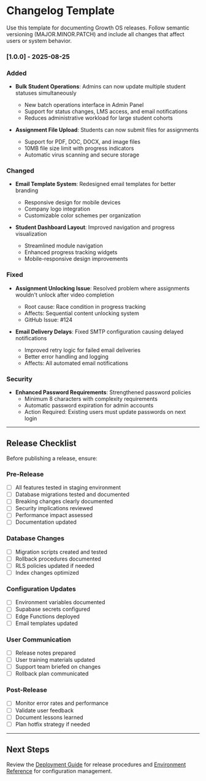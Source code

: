 # Changelog Template

Use this template for documenting Growth OS releases. Follow semantic versioning (MAJOR.MINOR.PATCH) and include all changes that affect users or system behavior.

### [1.0.0] - 2025-08-25

### Added
- **Bulk Student Operations**: Admins can now update multiple student statuses simultaneously
  - New batch operations interface in Admin Panel
  - Support for status changes, LMS access, and email notifications
  - Reduces administrative workload for large student cohorts

- **Assignment File Upload**: Students can now submit files for assignments
  - Support for PDF, DOC, DOCX, and image files
  - 10MB file size limit with progress indicators
  - Automatic virus scanning and secure storage

### Changed
- **Email Template System**: Redesigned email templates for better branding
  - Responsive design for mobile devices
  - Company logo integration
  - Customizable color schemes per organization

- **Student Dashboard Layout**: Improved navigation and progress visualization
  - Streamlined module navigation
  - Enhanced progress tracking widgets
  - Mobile-responsive design improvements

### Fixed
- **Assignment Unlocking Issue**: Resolved problem where assignments wouldn't unlock after video completion
  - Root cause: Race condition in progress tracking
  - Affects: Sequential content unlocking system
  - GitHub Issue: #124

- **Email Delivery Delays**: Fixed SMTP configuration causing delayed notifications
  - Improved retry logic for failed email deliveries
  - Better error handling and logging
  - Affects: All automated email notifications

### Security
- **Enhanced Password Requirements**: Strengthened password policies
  - Minimum 8 characters with complexity requirements
  - Automatic password expiration for admin accounts
  - Action Required: Existing users must update passwords on next login

---

## Release Checklist

Before publishing a release, ensure:

### Pre-Release
- [ ] All features tested in staging environment
- [ ] Database migrations tested and documented
- [ ] Breaking changes clearly documented
- [ ] Security implications reviewed
- [ ] Performance impact assessed
- [ ] Documentation updated

### Database Changes
- [ ] Migration scripts created and tested
- [ ] Rollback procedures documented
- [ ] RLS policies updated if needed
- [ ] Index changes optimized

### Configuration Updates
- [ ] Environment variables documented
- [ ] Supabase secrets configured
- [ ] Edge Functions deployed
- [ ] Email templates updated

### User Communication
- [ ] Release notes prepared
- [ ] User training materials updated
- [ ] Support team briefed on changes
- [ ] Rollback plan communicated

### Post-Release
- [ ] Monitor error rates and performance
- [ ] Validate user feedback
- [ ] Document lessons learned
- [ ] Plan hotfix strategy if needed

---

## Next Steps
Review the [Deployment Guide](./deployment.md) for release procedures and [Environment Reference](./env-reference.md) for configuration management.
